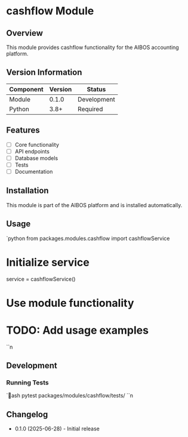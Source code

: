 ﻿# cashflow Module

## Overview

This module provides cashflow functionality for the AIBOS accounting platform.

## Version Information

| Component | Version | Status |
|-----------|---------|--------|
| Module | 0.1.0 | Development |
| Python | 3.8+ | Required |

## Features

- [ ] Core functionality
- [ ] API endpoints
- [ ] Database models
- [ ] Tests
- [ ] Documentation

## Installation

This module is part of the AIBOS platform and is installed automatically.

## Usage

`python
from packages.modules.cashflow import cashflowService

# Initialize service
service = cashflowService()

# Use module functionality
# TODO: Add usage examples
``n
## Development

### Running Tests

`ash
pytest packages/modules/cashflow/tests/
``n
## Changelog

- 0.1.0 (2025-06-28) - Initial release
